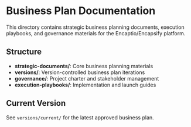 # Business Plan Documentation

This directory contains strategic business planning documents, execution playbooks, and governance materials for the Encaptio/Encapsify platform.

## Structure

- **strategic-documents/**: Core business planning materials
- **versions/**: Version-controlled business plan iterations
- **governance/**: Project charter and stakeholder management
- **execution-playbooks/**: Implementation and launch guides

## Current Version

See `versions/current/` for the latest approved business plan.
